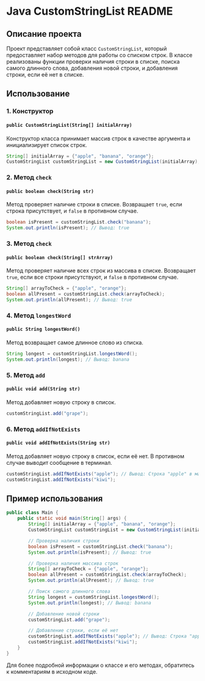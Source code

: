 # Java CustomStringList README

## Описание проекта

Проект представляет собой класс `CustomStringList`, который предоставляет набор методов для работы со списком строк. В классе реализованы функции проверки наличия строки в списке, поиска самого длинного слова, добавления новой строки, и добавления строки, если её нет в списке.

## Использование

### 1. Конструктор

#### `public CustomStringList(String[] initialArray)`

Конструктор класса принимает массив строк в качестве аргумента и инициализирует список строк.

```java
String[] initialArray = {"apple", "banana", "orange"};
CustomStringList customStringList = new CustomStringList(initialArray);
```

### 2. Метод `check`

#### `public boolean check(String str)`

Метод проверяет наличие строки в списке. Возвращает `true`, если строка присутствует, и `false` в противном случае.

```java
boolean isPresent = customStringList.check("banana");
System.out.println(isPresent); // Вывод: true
```

### 3. Метод `check`

#### `public boolean check(String[] strArray)`

Метод проверяет наличие всех строк из массива в списке. Возвращает `true`, если все строки присутствуют, и `false` в противном случае.

```java
String[] arrayToCheck = {"apple", "orange"};
boolean allPresent = customStringList.check(arrayToCheck);
System.out.println(allPresent); // Вывод: true
```

### 4. Метод `longestWord`

#### `public String longestWord()`

Метод возвращает самое длинное слово из списка.

```java
String longest = customStringList.longestWord();
System.out.println(longest); // Вывод: banana
```

### 5. Метод `add`

#### `public void add(String str)`

Метод добавляет новую строку в список.

```java
customStringList.add("grape");
```

### 6. Метод `addIfNotExists`

#### `public void addIfNotExists(String str)`

Метод добавляет новую строку в список, если её нет. В противном случае выводит сообщение в терминал.

```java
customStringList.addIfNotExists("apple"); // Вывод: Строка "apple" в массиве уже есть
customStringList.addIfNotExists("kiwi");
```

## Пример использования

```java
public class Main {
    public static void main(String[] args) {
        String[] initialArray = {"apple", "banana", "orange"};
        CustomStringList customStringList = new CustomStringList(initialArray);

        // Проверка наличия строки
        boolean isPresent = customStringList.check("banana");
        System.out.println(isPresent); // Вывод: true

        // Проверка наличия массива строк
        String[] arrayToCheck = {"apple", "orange"};
        boolean allPresent = customStringList.check(arrayToCheck);
        System.out.println(allPresent); // Вывод: true

        // Поиск самого длинного слова
        String longest = customStringList.longestWord();
        System.out.println(longest); // Вывод: banana

        // Добавление новой строки
        customStringList.add("grape");

        // Добавление строки, если её нет
        customStringList.addIfNotExists("apple"); // Вывод: Строка "apple" в массиве уже есть
        customStringList.addIfNotExists("kiwi");
    }
}
```

Для более подробной информации о классе и его методах, обратитесь к комментариям в исходном коде.